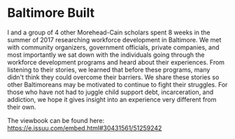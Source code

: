 # Baltimore Built
I and a group of 4 other Morehead-Cain scholars spent 8 weeks in the summer of 2017 researching workforce development in Baltimore. We met with community organizers, government officials, private companies, and most importantly we sat down with the individuals going through the workforce development programs and heard about their experiences. From listening to their stories, we learned that before these programs, many didn't think they could overcome their barriers. We share these stories so other Baltimoreans may be motivated to continue to fight their struggles. For those who have not had to juggle child support debt, incarceration, and addiction, we hope it gives insight into an experience very different from their own.

The viewbook can be found here: https://e.issuu.com/embed.html#30431561/51259242
